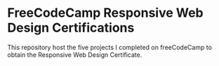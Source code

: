 # FreeCodeCamp Responsive Web Design Certifications 
This repository host the five projects I completed on freeCodeCamp to obtain the Responsive Web Design Certificate.
